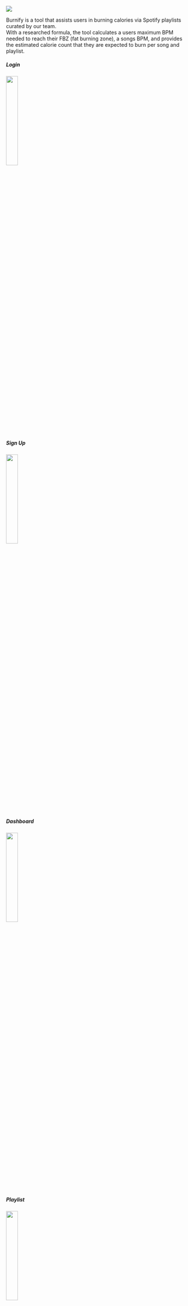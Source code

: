 ![](../master/public/burnify.png)

Burnify is a tool that assists users in burning calories via Spotify playlists curated by our team.
<br>
With a researched formula, the tool calculates a users maximum BPM needed to reach their FBZ (fat burning zone), a songs BPM,
and provides the estimated calorie count that they are expected to burn per song and playlist.

<div class="row">
  <h5>Login</h5>
<img src="https://user-images.githubusercontent.com/7444980/52180637-74ddda80-27ae-11e9-8e61-4581e0c49874.png" width="25%" height="25%">
<br>
  <h5>Sign Up</h5>
<img src="https://user-images.githubusercontent.com/7444980/52180639-74ddda80-27ae-11e9-958f-182939f012c1.png" width="25%" height="25%">
<br>
  <h5>Dashboard</h5>
<img src="https://user-images.githubusercontent.com/7444980/52180636-74ddda80-27ae-11e9-9576-7914fd50ba5e.png" width="25%" height="25%">
<br>
<h5>Playlist</h5>
<img src="https://user-images.githubusercontent.com/7444980/52180638-74ddda80-27ae-11e9-9238-c75f7be8cb7c.png" width="25%" height="25%">
</div>
